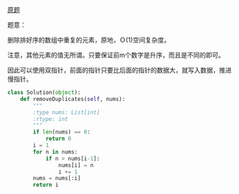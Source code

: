 [原题](https://leetcode.com/problems/remove-duplicates-from-sorted-array/)

题意：

删除排好序的数组中重复的元素，原地，Ｏ(1)空间复杂度。

注意，其他元素的值无所谓。只要保证前m个数字是升序，而且是不同的即可。

因此可以使用双指针，前面的指针只要比后面的指针的数据大，就写入数据，推进慢指针。


```Python
class Solution(object):
    def removeDuplicates(self, nums):
        """
        :type nums: List[int]
        :rtype: int
        """
        if len(nums) == 0:
            return 0
        i = 1
        for n in nums:
            if n > nums[i-1]:
                nums[i] = n
                i += 1
        nums = nums[:i]
        return i
```

